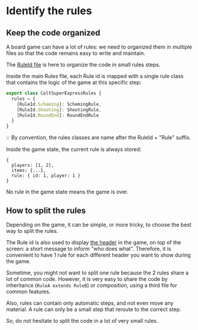 # Identify the rules

## Keep the code organized

A board game can have a lot of rules: we need to organized them in multiple files so that the code remains easy to write and maintain.

The [RuleId file](https://github.com/gamepark/board-game-template/blob/main/rules/src/rules/RuleId.ts) is here to organize the code in small rules steps.

Inside the main Rules file, each Rule id is mapped with a single rule class that contains the logic of the game at this specific step:

```typescript
export class ColtSuperExpressRules {
  rules = {
    [RuleId.Scheming]: SchemingRule,
    [RuleId.Shooting]: ShootingRule,
    [RuleId.RoundEnd]: RoundEndRule
  }
}
```

:bulb: By convention, the rules classes are name after the RuleId + "Rule" suffix.

Inside the game state, the current rule is always stored:
```
{
  players: [1, 2],
  items: {...},
  rule: { id: 1, player: 1 }
}
```

No rule in the game state means the game is over.

## How to split the rules

Depending on the game, it can be simple, or more tricky, to choose the best way to split the rules.

The Rule id is also used to display [the header](TODO) in the game, on top of the screen: a short message to inform "who does what". Therefore, it is convenient to have 1 rule for each different header you want to show during the game.

Sometime, you might not want to split one rule because the 2 rules share a lot of common code. However, it is very easy to share the code by inheritance (`RuleA extends RuleB`) or composition, using a third file for common features.

Also, rules can contain only automatic steps, and not even move any material. A rule can only be a small step that reroute to the correct step.

So, do not hesitate to split the code in a lot of very small rules.